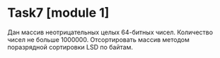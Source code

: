 # Task7 [module 1]
Дан массив неотрицательных целых 64-битных чисел. Количество чисел не больше 1000000. Отсортировать массив методом поразрядной сортировки LSD по байтам.